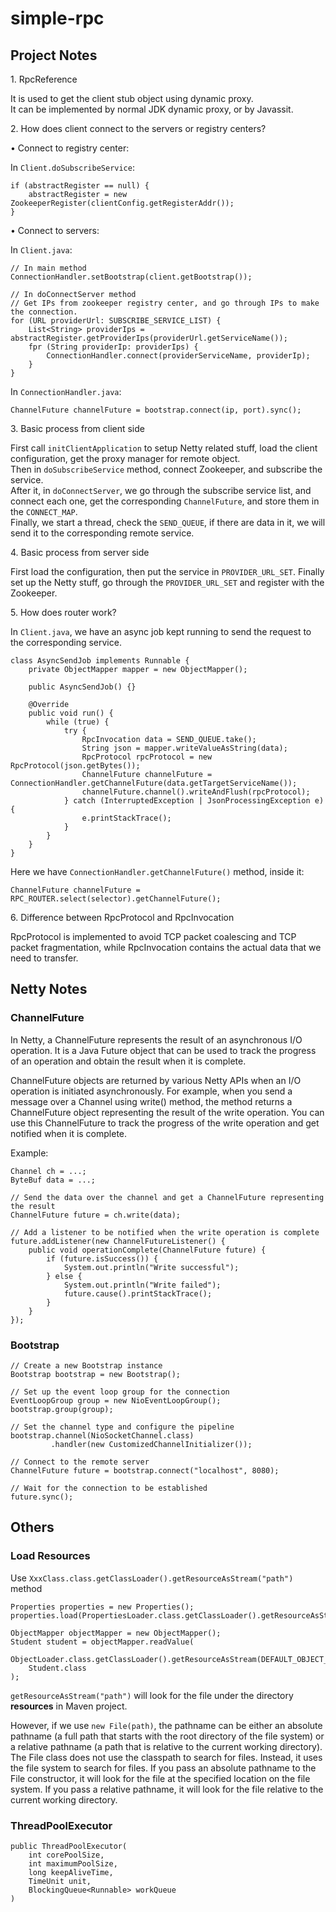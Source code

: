 # simple-rpc

## Project Notes
1\. RpcReference  

It is used to get the client stub object using dynamic proxy.  
It can be implemented by normal JDK dynamic proxy, or by Javassit.

2\. How does client connect to the servers or registry centers?  

• Connect to registry center:

In `Client.doSubscribeService`:
```
if (abstractRegister == null) {
    abstractRegister = new ZookeeperRegister(clientConfig.getRegisterAddr());
}
```

• Connect to servers:  

In `Client.java`:
```
// In main method
ConnectionHandler.setBootstrap(client.getBootstrap());

// In doConnectServer method
// Get IPs from zookeeper registry center, and go through IPs to make the connection.
for (URL providerUrl: SUBSCRIBE_SERVICE_LIST) {
    List<String> providerIps = abstractRegister.getProviderIps(providerUrl.getServiceName());
    fpr (String providerIp: providerIps) {
        ConnectionHandler.connect(providerServiceName, providerIp); 
    }
}
```

In `ConnectionHandler.java`:
```
ChannelFuture channelFuture = bootstrap.connect(ip, port).sync();
```

3\. Basic process from client side  

First call `initClientApplication` to setup Netty related stuff, load the client configuration, get the proxy manager for remote object.  
Then in `doSubscribeService` method, connect Zookeeper, and subscribe the service.  
After it, in `doConnectServer`, we go through the subscribe service list, and connect each one, get the corresponding `ChannelFuture`, and store
them in the `CONNECT_MAP`.  
Finally, we start a thread, check the `SEND_QUEUE`, if there are data in it, we will send it to the corresponding remote service.

4\. Basic process from server side  

First load the configuration, then put the service in `PROVIDER_URL_SET`. Finally set up the Netty stuff,
go through the `PROVIDER_URL_SET` and register with the Zookeeper. 


5\. How does router work?  

In `Client.java`, we have an async job kept running to send the request to the corresponding service.
```
class AsyncSendJob implements Runnable {
    private ObjectMapper mapper = new ObjectMapper();

    public AsyncSendJob() {}

    @Override
    public void run() {
        while (true) {
            try {
                RpcInvocation data = SEND_QUEUE.take();
                String json = mapper.writeValueAsString(data);
                RpcProtocol rpcProtocol = new RpcProtocol(json.getBytes());
                ChannelFuture channelFuture = ConnectionHandler.getChannelFuture(data.getTargetServiceName());
                channelFuture.channel().writeAndFlush(rpcProtocol);
            } catch (InterruptedException | JsonProcessingException e) {
                e.printStackTrace();
            }
        }
    }
}
```
Here we have `ConnectionHandler.getChannelFuture()` method, inside it:
```
ChannelFuture channelFuture = RPC_ROUTER.select(selector).getChannelFuture();
```

6\. Difference between RpcProtocol and RpcInvocation

RpcProtocol is implemented to avoid TCP packet coalescing and TCP packet fragmentation, while RpcInvocation contains the 
actual data that we need to transfer.

## Netty Notes
### ChannelFuture
In Netty, a ChannelFuture represents the result of an asynchronous I/O operation. It is a Java Future object that can be used to track the progress of an operation and obtain the result when it is complete.

ChannelFuture objects are returned by various Netty APIs when an I/O operation is initiated asynchronously. For example, when you send a message over a Channel using write() method, the method returns a ChannelFuture object representing the result of the write operation. You can use this ChannelFuture to track the progress of the write operation and get notified when it is complete.

Example:
```
Channel ch = ...;
ByteBuf data = ...;

// Send the data over the channel and get a ChannelFuture representing the result
ChannelFuture future = ch.write(data);

// Add a listener to be notified when the write operation is complete
future.addListener(new ChannelFutureListener() {
    public void operationComplete(ChannelFuture future) {
        if (future.isSuccess()) {
            System.out.println("Write successful");
        } else {
            System.out.println("Write failed");
            future.cause().printStackTrace();
        }
    }
});
```

### Bootstrap
```
// Create a new Bootstrap instance
Bootstrap bootstrap = new Bootstrap();

// Set up the event loop group for the connection
EventLoopGroup group = new NioEventLoopGroup();
bootstrap.group(group);

// Set the channel type and configure the pipeline
bootstrap.channel(NioSocketChannel.class)
         .handler(new CustomizedChannelInitializer());

// Connect to the remote server
ChannelFuture future = bootstrap.connect("localhost", 8080);

// Wait for the connection to be established
future.sync();
```

## Others
### Load Resources
Use `XxxClass.class.getClassLoader().getResourceAsStream("path")` method
```
Properties properties = new Properties();
properties.load(PropertiesLoader.class.getClassLoader().getResourceAsStream(DEFAULT_PROPERTIES_FILE));
```
```
ObjectMapper objectMapper = new ObjectMapper();
Student student = objectMapper.readValue(
    ObjectLoader.class.getClassLoader().getResourceAsStream(DEFAULT_OBJECT_FILE),
    Student.class
);
```
`getResourceAsStream("path")` will look for the file under the directory __resources__ in Maven project.  

However, if we use `new File(path)`, the pathname can be either an absolute pathname (a full path that starts with the root directory of the file system) 
or a relative pathname (a path that is relative to the current working directory).  
The File class does not use the classpath to search for files. Instead, it uses the file system to search for files. 
If you pass an absolute pathname to the File constructor, it will look for the file at the specified location on the file system. 
If you pass a relative pathname, it will look for the file relative to the current working directory.

### ThreadPoolExecutor
```
public ThreadPoolExecutor(
    int corePoolSize,
    int maximumPoolSize,
    long keepAliveTime,
    TimeUnit unit,
    BlockingQueue<Runnable> workQueue
)
```